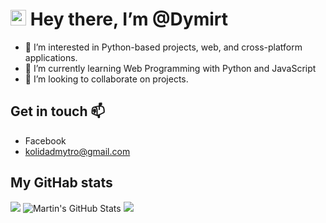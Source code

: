 # <img src="https://media.giphy.com/media/hvRJCLFzcasrR4ia7z/giphy.gif" width="25px"> Hey there, I’m @Dymirt 
- 👀 I’m interested in Python-based projects, web, and cross-platform applications. 
- 🌱 I’m currently learning Web Programming with Python and JavaScript
- 💞️ I’m looking to collaborate on projects.
## Get in touch 📫 
- Facebook
- kolidadmytro@gmail.com

## My GitHab stats
<img src="https://github-readme-stats.vercel.app/api/top-langs/?username=Dymirt&hide=java,html,tex&title_color=ffffff&text_color=c9cacc&icon_color=2bbc8a&bg_color=0F1116&langs_count=3" />
<img src="https://github-readme-stats.vercel.app/api?username=Dymirt&show_icons=true&line_height=27&count_private=true&title_color=ffffff&text_color=c9cacc&icon_color=F5BF4F&bg_color=0F1116" alt="Martin's GitHub Stats" />
<img src="https://github-profile-trophy.vercel.app/?username=Dymirt&theme=darkhub">





